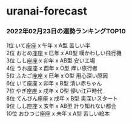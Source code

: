 # uranai-forecast

### 2022年02月23日の運勢ランキングTOP10
1位	いて座座 x 午年 x A型	苦しい半<br>2位	おとめ座座 x 巳年 x AB型	嘆かわしい飛行機<br>3位	しし座座 x 卯年 x AB型	安い工場<br>4位	うお座座 x 酉年 x O型	痒い旅行者<br>5位	ふたご座座 x 巳年 x O型	用心深い原因<br>6位	いて座座 x 卯年 x B型	清い赤ちゃん<br>7位	やぎ座座 x 戌年 x O型	儚い江戸時代<br>8位	てんびん座座 x 戌年 x B型	奥深いスタート<br>9位	しし座座 x 亥年 x AB型	計り知れない都会<br>10位	おひつじ座座 x 未年 x A型	苦しい絵本<br>